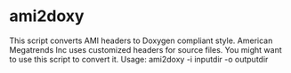 ami2doxy
========

This script converts AMI headers to Doxygen compliant style. 
American Megatrends Inc uses customized headers for source files. You might want to use this script to convert it. 
  Usage: ami2doxy -i inputdir -o outputdir
  
